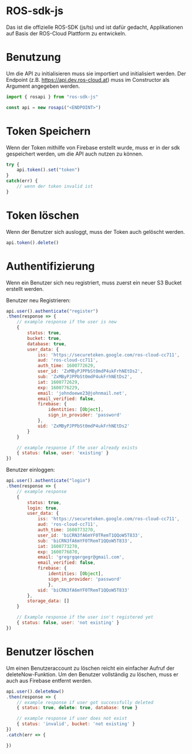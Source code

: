 # ROS-sdk-js

Das ist die offizielle ROS-SDK (js/ts) und ist dafür gedacht, Applikationen auf Basis der ROS-Cloud Plattform zu entwickeln.

# Benutzung

Um die API zu initialisieren muss sie importiert und initialisiert werden.
Der Endpoint (z.B. https://api.dev.ros-cloud.at) muss im Constructor als Argument angegeben werden.

```js
import { rosapi } from "ros-sdk-js"

const api = new rosapi("<ENDPOINT>")
```

# Token Speichern
Wenn der Token mithilfe von Firebase erstellt wurde, muss er in der sdk gespeichert werden, um die API auch nutzen zu können.

```js
try {
    api.token().set("token")
}
catch(err) {
    // wenn der token invalid ist
}
```

# Token löschen
Wenn der Benutzer sich ausloggt, muss der Token auch gelöscht werden.

```js
api.token().delete()
```

# Authentifizierung
Wenn ein Benutzer sich neu registriert, muss zuerst ein neuer S3 Bucket erstellt werden. 

Benutzer neu Registrieren:
```js
api.user().authenticate("register")
.then(response => {
    // example response if the user is new
    {
        status: true,
        bucket: true,
        database: true,
        user_data: {
            iss: 'https://securetoken.google.com/ros-cloud-cc711',
            aud: 'ros-cloud-cc711',
            auth_time: 1600772629,
            user_id: 'ZxMByPJPPbSt0mdP4ukFrhNEtDs2',
            sub: 'ZxMByPJPPbSt0mdP4ukFrhNEtDs2',
            iat: 1600772629,
            exp: 1600776229,
            email: 'johndoewe23@johnmail.net',
            email_verified: false,
            firebase: { 
                identities: [Object], 
                sign_in_provider: 'password' 
            },
            uid: 'ZxMByPJPPbSt0mdP4ukFrhNEtDs2'
        }
    }

    // example response if the user already exists
    { status: false, user: 'existing' }
})
```

Benutzer einloggen:
```js
api.user().authenticate("login")
.then(response => {
    // example response
    {
        status: true,
        login: true,
        user_data: {
            iss: 'https://securetoken.google.com/ros-cloud-cc711',
            aud: 'ros-cloud-cc711',
            auth_time: 1600773270,
            user_id: 'biCRN3fA6mYF0TRemT1QQoW5T833',
            sub: 'biCRN3fA6mYF0TRemT1QQoW5T833',
            iat: 1600773270,
            exp: 1600776870,
            email: 'gregrgqergegr@gmail.com',
            email_verified: false,
            firebase: { 
                identities: [Object], 
                sign_in_provider: 'password' 
                },
            uid: 'biCRN3fA6mYF0TRemT1QQoW5T833'
        },
        storage_data: []
    }

    // Example response if the user isn't registered yet
    { status: false, user: 'not existing' }
})
```

# Benutzer löschen

Um einen Benutzeraccount zu löschen reicht ein einfacher Aufruf der deleteNow-Funktion. Um den Benutzer vollständig zu löschen, muss er auch aus Firebase entfernt werden.

```js
api.user().deleteNow()
.then(response => {
    // example response if user got successfully deleted
    { status: true, delete: true, database: true }

    // example response if user does not exist
    { status: 'invalid', bucket: 'not existing' }
})
.catch(err => {

}) 
```



